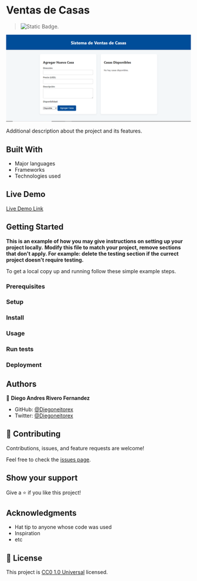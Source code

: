 # Ventas de Casas

> ![Static Badge](https://img.shields.io/badge/visual%20studio%20code-007ACC?style=for-the-badge&logo=visualstudiocode&logoColor=007ACC&logoSize=auto&labelColor=white).

![screenshot](Captura.PNG)

Additional description about the project and its features.

## Built With

- Major languages
- Frameworks
- Technologies used

## Live Demo

[Live Demo Link](https://diegoneitorex.github.io/Ventas-de-Casa/)

## Getting Started

**This is an example of how you may give instructions on setting up your project locally.**
**Modify this file to match your project, remove sections that don't apply. For example: delete the testing section if the currect project doesn't require testing.**

To get a local copy up and running follow these simple example steps.

### Prerequisites

### Setup

### Install

### Usage

### Run tests

### Deployment

## Authors

👤 **Diego Andres Rivero Fernandez**

- GitHub: [@Diegoneitorex](https://github.com/Diegoneitorex)
- Twitter: [@Diegoneitorex](https://twitter.com/Diegoneitorex)

## 🤝 Contributing

Contributions, issues, and feature requests are welcome!

Feel free to check the [issues page](https://github.com/Diegoneitorex/Ventas-de-Casa/issues).

## Show your support

Give a ⭐️ if you like this project!

## Acknowledgments

- Hat tip to anyone whose code was used
- Inspiration
- etc

## 📝 License

This project is [CC0 1.0 Universal](LICENSE) licensed.
